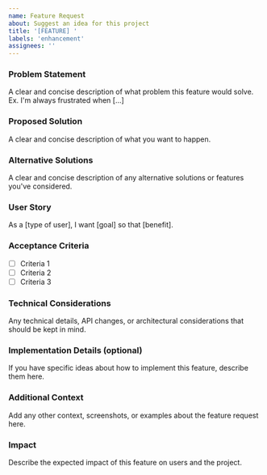 ```yaml
---
name: Feature Request
about: Suggest an idea for this project
title: '[FEATURE] '
labels: 'enhancement'
assignees: ''
---
```


### Problem Statement
A clear and concise description of what problem this feature would solve. Ex. I'm always frustrated when [...]

### Proposed Solution
A clear and concise description of what you want to happen.

### Alternative Solutions
A clear and concise description of any alternative solutions or features you've considered.

### User Story
As a [type of user], I want [goal] so that [benefit].

### Acceptance Criteria
- [ ] Criteria 1
- [ ] Criteria 2
- [ ] Criteria 3

### Technical Considerations
Any technical details, API changes, or architectural considerations that should be kept in mind.

### Implementation Details (optional)
If you have specific ideas about how to implement this feature, describe them here.

### Additional Context
Add any other context, screenshots, or examples about the feature request here.

### Impact
Describe the expected impact of this feature on users and the project.
